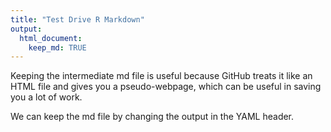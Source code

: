 ```yaml
---
title: "Test Drive R Markdown"
output: 
  html_document:
    keep_md: TRUE
---
```




Keeping the intermediate md file is useful because GitHub treats it like an HTML file and gives you a pseudo-webpage, which can be useful in saving you a lot of work.

We can keep the md file by changing the output in the YAML header. 

